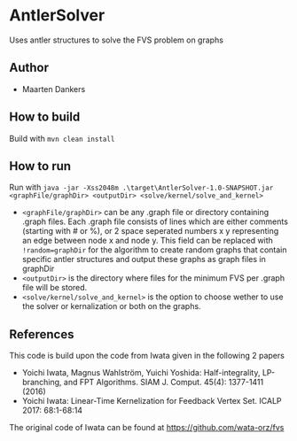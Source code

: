 # AntlerSolver
 Uses antler structures to solve the FVS problem on graphs

## Author
 - Maarten Dankers

## How to build
Build with `mvn clean install`

## How to run
Run with `java -jar -Xss2048m .\target\AntlerSolver-1.0-SNAPSHOT.jar <graphFile/graphDir> <outputDir> <solve/kernel/solve_and_kernel>`
 - `<graphFile/graphDir>` can be any .graph file or directory containing .graph files. Each .graph file consists of lines which are either comments (starting with # or %), or 2 space seperated numbers x y representing an edge between node x and node y. This field can be replaced with `!random=graphDir` for the algorithm to create random graphs that contain specific antler structures and output these graphs as graph files in graphDir
 - `<outputDir>` is the directory where files for the minimum FVS per .graph file will be stored.
 - `<solve/kernel/solve_and_kernel>` is the option to choose wether to use the solver or kernalization or both on the graphs.

## References
 This code is build upon the code from Iwata given in the following 2 papers
 - Yoichi Iwata, Magnus Wahlström, Yuichi Yoshida: Half-integrality, LP-branching, and FPT Algorithms. SIAM J. Comput. 45(4): 1377-1411 (2016)
 - Yoichi Iwata: Linear-Time Kernelization for Feedback Vertex Set. ICALP 2017: 68:1-68:14

 The original code of Iwata can be found at https://github.com/wata-orz/fvs
